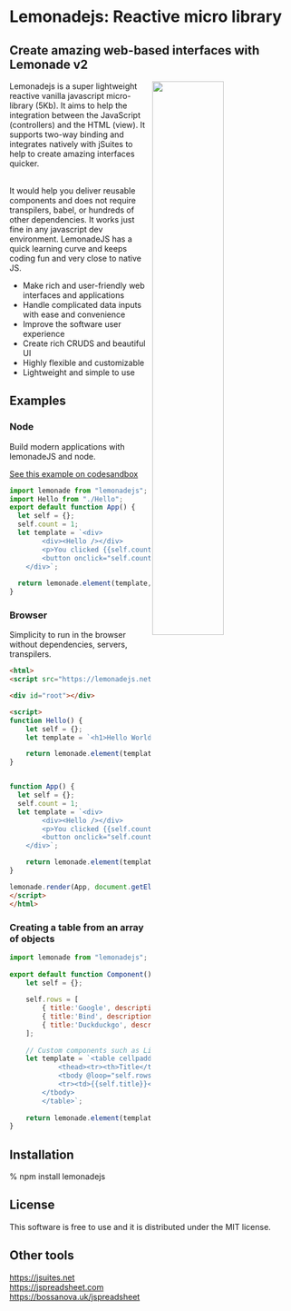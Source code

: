 <h1>Lemonadejs: Reactive micro library</h1>

<h2>Create amazing web-based interfaces with Lemonade v2</h2>

<img src='https://lemonadejs.net/templates/v1/img/home.png' align="right" width="50%">

Lemonadejs is a super lightweight reactive vanilla javascript micro-library (5Kb). It aims to help the integration between the JavaScript (controllers) and the HTML (view). It supports two-way binding and integrates natively with jSuites to help to create amazing interfaces quicker.<br><br>

It would help you deliver reusable components and does not require transpilers, babel, or hundreds of other dependencies. It works just fine in any javascript dev environment. LemonadeJS has a quick learning curve and keeps coding fun and very close to native JS.

- Make rich and user-friendly web interfaces and applications
- Handle complicated data inputs with ease and convenience
- Improve the software user experience
- Create rich CRUDS and beautiful UI
- Highly flexible and customizable
- Lightweight and simple to use

<h2>Examples</h2>

<h3>Node</h3>

Build modern applications with lemonadeJS and node.
 
 <a href='https://codesandbox.io/s/lemonadejs-reactive-app-no2dl'>See this example on codesandbox</a>

```javascript
import lemonade from "lemonadejs";
import Hello from "./Hello";
export default function App() {
  let self = {};
  self.count = 1;
  let template = `<div>
        <div><Hello /></div>
        <p>You clicked {{self.count}} times</p>
        <button onclick="self.count++;">Click me</button>
    </div>`;
 
  return lemonade.element(template, self, { Hello });
}
```

<h3>Browser</h3>

Simplicity to run in the browser without dependencies, servers, transpilers.<br>

```html
<html>
<script src="https://lemonadejs.net/v1/lemonade.js"></script>

<div id="root"></div>

<script>
function Hello() {
    let self = {};
    let template = `<h1>Hello World</h1>`;

    return lemonade.element(template, self);
}


function App() {
  let self = {};
  self.count = 1;
  let template = `<div>
        <div><Hello /></div>
        <p>You clicked {{self.count}} times</p>
        <button onclick="self.count++;">Click me</button>
    </div>`;

    return lemonade.element(template, self, { Hello });
}

lemonade.render(App, document.getElementById('root'));
</script>
</html>
```

<h3>Creating a table from an array of objects</h3>

```javascript
import lemonade from "lemonadejs";
 
export default function Component() {
    let self = {};
 
    self.rows = [
        { title:'Google', description: 'The alpha search engine...' },
        { title:'Bind', description: 'The microsoft search engine...' },
        { title:'Duckduckgo', description: 'Privacy in the first place...' },
    ];
 
    // Custom components such as List should always be unique inside a real tag.
    let template = `<table cellpadding="6">
            <thead><tr><th>Title</th><th>Description</th></th></thead>
            <tbody @loop="self.rows">
            <tr><td>{{self.title}}</td><td>{{self.description}}</td></tr>
        </tbody>
        </table>`;
 
    return lemonade.element(template, self);
}
```

<h2>Installation</h2>

% npm install lemonadejs


<h2>License</h2>

This software is free to use and it is distributed under the MIT license.


<h2>Other tools</h2>

https://jsuites.net<br>
https://jspreadsheet.com<br>
https://bossanova.uk/jspreadsheet<br>
